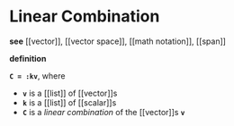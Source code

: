 # Linear Combination

**see** [[vector]], [[vector space]], [[math notation]], [[span]]

**definition**

**`C = :kv`**, where

- **`v`** is a [[list]] of [[vector]]s
- **`k`** is a [[list]] of [[scalar]]s
- **`C`** is a _linear combination_ of the [[vector]]s **`v`**
